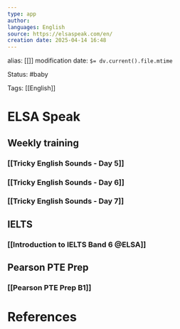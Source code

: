 ```yaml
---
type: app
author: 
languages: English
source: https://elsaspeak.com/en/
creation date: 2025-04-14 16:48
---
```

alias: [[]]
modification date: `$= dv.current().file.mtime`

Status: #baby 

Tags: [[English]]

# ELSA Speak

## Weekly training

### [[Tricky English Sounds - Day 5]]

### [[Tricky English Sounds - Day 6]]

### [[Tricky English Sounds - Day 7]]


## IELTS 

### [[Introduction to IELTS Band 6 @ELSA]]




## Pearson PTE Prep

### [[Pearson PTE Prep B1]]



# References